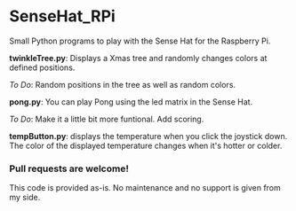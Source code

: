 # SenseHat_RPi

Small Python programs to play with the Sense Hat for the Raspberry Pi.

**twinkleTree.py**: Displays a Xmas tree and randomly changes colors at defined positions.

_To Do_: Random positions in the tree as well as random colors.

**pong.py**: You can play Pong using the led matrix in the Sense Hat.

_To Do_: Make it a little bit more funtional. Add scoring.

**tempButton.py**: displays the temperature when you click the joystick down. The color of the displayed temperature changes when it's hotter or colder.


### Pull requests are welcome! 

This code is provided as-is. No maintenance and no support is given from my side.
